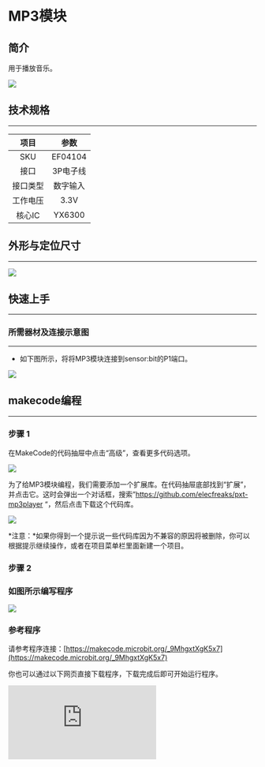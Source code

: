 ﻿# MP3模块

## 简介
用于播放音乐。

![](https://wiki-media-ef.oss-cn-hongkong.aliyuncs.com//images/04104_01.png)


## 技术规格
---

项目 | 参数
:-: | :-:
SKU|EF04104
接口|3P电子线
接口类型|数字输入
工作电压|3.3V
核心IC|YX6300





## 外形与定位尺寸
---


![](https://wiki-media-ef.oss-cn-hongkong.aliyuncs.com//images/04104_02.png)


## 快速上手
---

### 所需器材及连接示意图
---

- 如下图所示，将将MP3模块连接到sensor:bit的P1端口。


![](https://wiki-media-ef.oss-cn-hongkong.aliyuncs.com//images/04104_03.png)


## makecode编程
---

### 步骤 1
在MakeCode的代码抽屉中点击“高级”，查看更多代码选项。

![](https://wiki-media-ef.oss-cn-hongkong.aliyuncs.com//images/smtcNoB.png)

为了给MP3模块编程，我们需要添加一个扩展库。在代码抽屉底部找到“扩展”，并点击它。这时会弹出一个对话框，搜索”https://github.com/elecfreaks/pxt-mp3player “，然后点击下载这个代码库。

![](https://wiki-media-ef.oss-cn-hongkong.aliyuncs.com//images/04104_05.png)

*注意：*如果你得到一个提示说一些代码库因为不兼容的原因将被删除，你可以根据提示继续操作，或者在项目菜单栏里面新建一个项目。
### 步骤 2
### 如图所示编写程序

![](https://wiki-media-ef.oss-cn-hongkong.aliyuncs.com//images/04104_06.png)


### 参考程序
请参考程序连接：[https://makecode.microbit.org/_9MhgxtXgK5x7](https://makecode.microbit.org/_9MhgxtXgK5x7)

你也可以通过以下网页直接下载程序，下载完成后即可开始运行程序。

<div
    style={{
        position: 'relative',
        paddingBottom: '60%',
        overflow: 'hidden',
    }}
>
    <iframe
        src="https://makecode.microbit.org/_9MhgxtXgK5x7"
        frameborder="0"
        sandbox="allow-popups allow-forms allow-scripts allow-same-origin"
        style={{
            position: 'absolute',
            width: '100%',
            height: '100%',
        }}
    />
</div>
---

### 结果
- 通过micro:bit控制MP3模块播放音乐。

### 注意

物理拷贝顺序，第一个拷贝进去的就是1，可以不修改文件名，无法单独指定文件名；

文件夹名必须是两位数字，01 ~ 99，例如：01；

文件名前必须加3位数字001 ~ 999，例如：002~天堂.MP3。
